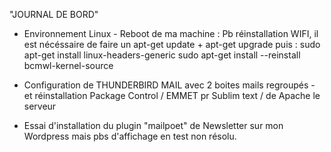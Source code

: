 "JOURNAL DE BORD" 

- Environnement Linux - 
Reboot de ma machine :
Pb réinstallation WIFI, il est nécéssaire de faire un apt-get update + apt-get upgrade
puis :
sudo apt-get install linux-headers-generic
sudo apt-get install --reinstall bcmwl-kernel-source

- Configuration de THUNDERBIRD MAIL avec 2 boites mails regroupés - 
et réinstallation Package Control / EMMET pr Sublim text / de Apache le serveur

- Essai d'installation du plugin "mailpoet" de Newsletter sur mon Wordpress
mais pbs d'affichage en test non résolu.
